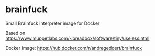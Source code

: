 # brainfuck
Small Brainfuck interpreter image for Docker

Based on https://www.muppetlabs.com/~breadbox/software/tiny/useless.html

Docker Image: https://hub.docker.com/r/andregeddert/brainfuck
